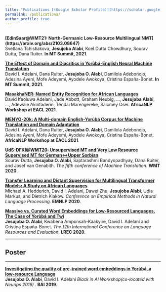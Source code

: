 ```yaml
---
title: "Publications [(Google Scholar Profile)](https://scholar.google.com/citations?user=vhBQlm8AAAAJ&hl=en)"
permalink: /publications/
author_profile: true
---
```


<br>
<b>[EdinSaar@WMT21: North-Germanic Low-Resource Multilingual NMT](https://arxiv.org/abs/2103.08647)</b> <br> 
Svetlana Tchistiakova, <b>Jesujoba Alabi</b>, Koel Dutta Chowdhury, Sourav Dutta, Dana Ruiter. <b> In MT Summit, 2021</b>.

<b>[The Effect of Domain and Diacritics in Yorùbá-English Neural Machine Translation](https://arxiv.org/abs/2103.08647)</b> <br> 
David I. Adelani, Dana Ruiter, <b>Jesujoba O. Alabi</b>, Damilola Adebonojo, Adesina Ayeni, Mofe Adeyemi, Ayodele Awokoya, Cristina España-Bonet. <b> In MT Summit, 2021</b>.

<b>[MasakhaNER: Named Entity Recognition for African Languages](https://arxiv.org/ftp/arxiv/papers/2103/2103.11811.pdf)</b> <br> 
David Ifeoluwa Adelani, Jade Abbott, Graham Neubig, ..., <b>Jesujoba Alabi</b>, ..., Adewale Akinfaderin, Tendai Marengereke, Salomey Osei. <b>AfricaNLP Workshop at EACL 2021</b>. 

<b>[MENYO-20k: A Multi-domain English-Yorùbá Corpus for Machine Translation and Domain Adaptation](http://arxiv.org/abs/2103.08647)</b> <br> 
David I. Adelani, Dana Ruiter, <b>Jesujoba O. Alabi</b>, Damilola Adebonojo, Adesina Ayeni, Mofe Adeyemi, Ayodele Awokoya, Cristina España-Bonet. <b>AfricaNLP Workshop at EACL 2021</b>.  

<b>[UdS-DFKI@WMT20: Unsupervised MT and Very Low Resource Supervised MT for German↔Upper Sorbian](http://www.statmt.org/wmt20/pdf/2020.wmt-1.129.pdf)</b> <br> 
Sourav Dutta, <b>Jesujoba O. Alabi</b>, Saptarashmi Bandyopadhyay, Dana Ruiter, and Josef van Genabith.
<i>The fifth conference of Machine Translation</i>. <b>WMT 2020</b>. 

<b>[Transfer Learning and Distant Supervision for Multilingual Transformer Models: A Study on African Languages](https://arxiv.org/pdf/2010.03179.pdf)</b> <br> 
Michael A. Hedderich, David I. Adelani, Dawei Zhu, <b>Jesujoba Alabi</b>, Udia Markus, and Dietrich Klakow.
<i>Conference on Empirical Methods in Natural Language Processing</i>. <b>EMNLP 2020</b>. 

<b>[Massive vs. Curated Word Embeddings for Low-Resourced Languages. The Case of Yorùbá and Twi](https://www.aclweb.org/anthology/2020.lrec-1.335.pdf)</b> <br> 
<b>Jesujoba O. Alabi</b>, Kwabena Amponsah-Kaakyire, David I. Adelani and Cristina España-Bonet.
<i>The 12th International Conference on Language Resources and Evaluation</i>. <b>LREC 2020</b>.

---
## Poster
---
<b>[Investigating the quality of pre-trained word embeddings in Yorùbá, a low-resource Language](https://ajesujoba.github.io/files/Black_in_AI.pdf)</b> <br> 
<b>Jesujoba O. Alabi</b>,  David I. Adelani <i>Black in AI Workshop(co-located with Neurips 2019) </i>. <b>BAI 2019</b>. 
